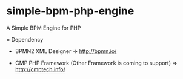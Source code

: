 # simple-bpm-php-engine

A Simple BPM Engine for PHP

= Dependency

* BPMN2 XML Designer =>
http://bpmn.io/

* CMP PHP Framework (Other Framework is coming to support) =>
http://cmptech.info/


